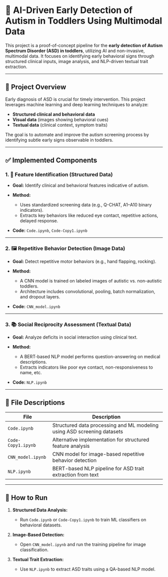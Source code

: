 # 🧠 AI-Driven Early Detection of Autism in Toddlers Using Multimodal Data

This project is a proof-of-concept pipeline for the **early detection of Autism Spectrum Disorder (ASD) in toddlers**, utilizing AI and non-invasive, multimodal data. It focuses on identifying early behavioral signs through structured clinical inputs, image analysis, and NLP-driven textual trait extraction.

---

## 📌 Project Overview

Early diagnosis of ASD is crucial for timely intervention. This project leverages machine learning and deep learning techniques to analyze:

* **Structured clinical and behavioral data**
* **Visual data** (images showing behavioral cues)
* **Textual data** (clinical context, symptom traits)

The goal is to automate and improve the autism screening process by identifying subtle early signs observable in toddlers.

---

## ✅ Implemented Components

### 1. **🧾 Feature Identification (Structured Data)**

* **Goal:** Identify clinical and behavioral features indicative of autism.
* **Method:**

  * Uses standardized screening data (e.g., Q-CHAT, A1–A10 binary indicators).
  * Extracts key behaviors like reduced eye contact, repetitive actions, delayed response.
* **Code:** `Code.ipynb`, `Code-Copy1.ipynb`

---

### 2. **🖼️ Repetitive Behavior Detection (Image Data)**

* **Goal:** Detect repetitive motor behaviors (e.g., hand flapping, rocking).
* **Method:**

  * A CNN model is trained on labeled images of autistic vs. non-autistic toddlers.
  * Architecture includes convolutional, pooling, batch normalization, and dropout layers.
* **Code:** `CNN_model.ipynb`

---

### 3. **📚 Social Reciprocity Assessment (Textual Data)**

* **Goal:** Analyze deficits in social interaction using clinical text.
* **Method:**

  * A BERT-based NLP model performs question-answering on medical descriptions.
  * Extracts indicators like poor eye contact, non-responsiveness to name, etc.
* **Code:** `NLP.ipynb`

---


## 📂 File Descriptions

| File               | Description                                                             |
| ------------------ | ----------------------------------------------------------------------- |
| `Code.ipynb`       | Structured data processing and ML modeling using ASD screening datasets |
| `Code-Copy1.ipynb` | Alternative implementation for structured feature analysis              |
| `CNN_model.ipynb`  | CNN model for image-based repetitive behavior detection                 |
| `NLP.ipynb`        | BERT-based NLP pipeline for ASD trait extraction from text              |

---

## 🚀 How to Run

1. **Structured Data Analysis:**

   * Run `Code.ipynb` or `Code-Copy1.ipynb` to train ML classifiers on behavioral datasets.

2. **Image-Based Detection:**

   * Open `CNN_model.ipynb` and run the training pipeline for image classification.

3. **Textual Trait Extraction:**

   * Use `NLP.ipynb` to extract ASD traits using a QA-based NLP model.



